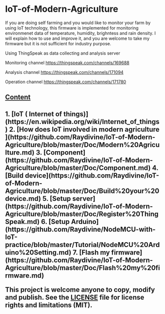 # IoT-of-Modern-Agriculture

If you are doing self farming and you would like to monitor your farm by using IoT technology, this firmware is implemented for monitoring environmenet data of temperature, humidity, brighntess and rain density. I will explain how to use and improve it, and you are welcome to take my firmware but it is not sufficient for industry purpose.  

Using ThingSpeak as data collecting and analysis server

Monitoring channel
https://thingspeak.com/channels/169688

Analysis channel
https://thingspeak.com/channels/171094

Operation channel
https://thingspeak.com/channels/171780

<h2><ins>Content</ins><h2>
1. [IoT ( Internet of things)](https://en.wikipedia.org/wiki/Internet_of_things)
2. [How does IoT involved in modern agriculture ](https://github.com/Raydivine/IoT-of-Modern-Agriculture/blob/master/Doc/Modern%20Agriculture.md)
3. [Component](https://github.com/Raydivine/IoT-of-Modern-Agriculture/blob/master/Doc/Component.md)
4. [Build device](https://github.com/Raydivine/IoT-of-Modern-Agriculture/blob/master/Doc/Build%20your%20device.md)
5. [Setup server](https://github.com/Raydivine/IoT-of-Modern-Agriculture/blob/master/Doc/Register%20ThingSpeak.md)
6. [Setup Arduino](https://github.com/Raydivine/NodeMCU-with-IoT-practice/blob/master/Tutorial/NodeMCU%20Arduino%20Setting.md)
7. [Flash my firmware](https://github.com/Raydivine/IoT-of-Modern-Agriculture/blob/master/Doc/Flash%20my%20firmware.md)

This project is welcome anyone to copy, modify and publish.
See the [LICENSE](https://github.com/Raydivine/IoT-of-Modern-Agriculture/blob/master/LICENSE) file for license rights and limitations (MIT).
